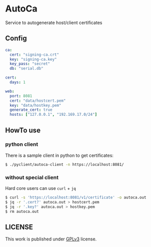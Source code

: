 # AutoCa

Service to autogenerate host/client certificates

## Config

```yaml
ca:
  cert: "signing-ca.crt"
  key: "signing-ca.key"
  key_pass: "secret"
  db: "serial.db"

cert:
  days: 1

web:
  port: 8081
  cert: "data/hostcert.pem"
  key: "data/hostkey.pem"
  generate_cert: true
  hosts: ["127.0.0.1", "192.169.17.0/24"]
```

## HowTo use

### python client

There is a sample client in python to get certificates:

```sh
$ ./pyclient/autoca-client -n https://localhost:8081/
```

### without special client

Hard core users can use `curl` + `jq`

```sh
$ curl -s 'https://localhost:8081/v1/certificate' -o autoca.out
$ jq -r '.cert?' autoca.out > hostcert.pem
$ jq -r '.key?' autoca.out > hostkey.pem
$ rm autoca.out
```

## LICENSE

This work is published under [GPLv3][1] license.

[1]: https://www.gnu.org/licenses/gpl-3.0.txt